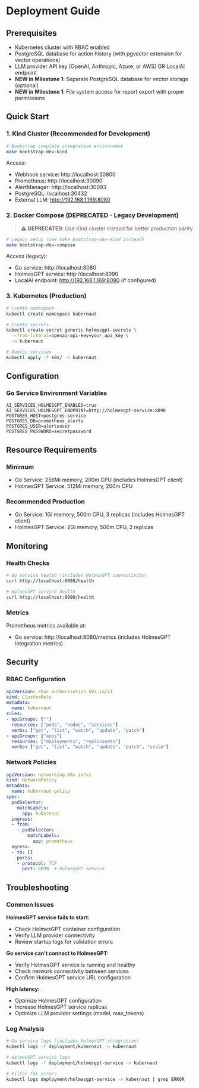 # Deployment Guide

## Prerequisites

- Kubernetes cluster with RBAC enabled
- PostgreSQL database for action history (with pgvector extension for vector operations)
- LLM provider API key (OpenAI, Anthropic, Azure, or AWS) OR LocalAI endpoint
- **NEW in Milestone 1**: Separate PostgreSQL database for vector storage (optional)
- **NEW in Milestone 1**: File system access for report export with proper permissions

## Quick Start

### 1. Kind Cluster (Recommended for Development)

```bash
# Bootstrap complete integration environment
make bootstrap-dev-kind
```

Access:
- Webhook service: http://localhost:30800
- Prometheus: http://localhost:30090
- AlertManager: http://localhost:30093
- PostgreSQL: localhost:30432
- External LLM: http://192.168.1.169:8080

### 2. Docker Compose (DEPRECATED - Legacy Development)

> ⚠️ **DEPRECATED**: Use Kind cluster instead for better production parity

```bash
# Legacy setup (use make bootstrap-dev-kind instead)
make bootstrap-dev-compose
```

Access (legacy):
- Go service: http://localhost:8080
- HolmesGPT service: http://localhost:8090
- LocalAI endpoint: http://192.168.1.169:8080 (if configured)

### 3. Kubernetes (Production)

```bash
# Create namespace
kubectl create namespace kubernaut

# Create secrets
kubectl create secret generic holmesgpt-secrets \
  --from-literal=openai-api-key=your_api_key \
  -n kubernaut

# Deploy services
kubectl apply -f k8s/ -n kubernaut
```

## Configuration

### Go Service Environment Variables

```env
AI_SERVICES_HOLMESGPT_ENABLED=true
AI_SERVICES_HOLMESGPT_ENDPOINT=http://holmesgpt-service:8090
POSTGRES_HOST=postgres-service
POSTGRES_DB=prometheus_alerts
POSTGRES_USER=alertsuser
POSTGRES_PASSWORD=secretpassword
```

## Resource Requirements

### Minimum

- Go Service: 256Mi memory, 200m CPU (includes HolmesGPT client)
- HolmesGPT Service: 512Mi memory, 200m CPU

### Recommended Production

- Go Service: 1Gi memory, 500m CPU, 3 replicas (includes HolmesGPT client)
- HolmesGPT Service: 2Gi memory, 500m CPU, 2 replicas

## Monitoring

### Health Checks

```bash
# Go service health (includes HolmesGPT connectivity)
curl http://localhost:8080/health

# HolmesGPT service health
curl http://localhost:8090/health
```

### Metrics

Prometheus metrics available at:
- Go service: http://localhost:8080/metrics (includes HolmesGPT integration metrics)

## Security

### RBAC Configuration

```yaml
apiVersion: rbac.authorization.k8s.io/v1
kind: ClusterRole
metadata:
  name: kubernaut
rules:
- apiGroups: [""]
  resources: ["pods", "nodes", "services"]
  verbs: ["get", "list", "watch", "update", "patch"]
- apiGroups: ["apps"]
  resources: ["deployments", "replicasets"]
  verbs: ["get", "list", "watch", "update", "patch", "scale"]
```

### Network Policies

```yaml
apiVersion: networking.k8s.io/v1
kind: NetworkPolicy
metadata:
  name: kubernaut-policy
spec:
  podSelector:
    matchLabels:
      app: kubernaut
  ingress:
  - from:
    - podSelector:
        matchLabels:
          app: prometheus
  egress:
  - to: []
    ports:
    - protocol: TCP
      port: 8090  # HolmesGPT Service
```

## Troubleshooting

### Common Issues

**HolmesGPT service fails to start:**
- Check HolmesGPT container configuration
- Verify LLM provider connectivity
- Review startup logs for validation errors

**Go service can't connect to HolmesGPT:**
- Verify HolmesGPT service is running and healthy
- Check network connectivity between services
- Confirm HolmesGPT service URL configuration

**High latency:**
- Optimize HolmesGPT configuration
- Increase HolmesGPT service replicas
- Optimize LLM provider settings (model, max_tokens)

### Log Analysis

```bash
# Go service logs (includes HolmesGPT integration)
kubectl logs -f deployment/kubernaut -n kubernaut

# HolmesGPT service logs
kubectl logs -f deployment/holmesgpt-service -n kubernaut

# Filter for errors
kubectl logs deployment/holmesgpt-service -n kubernaut | grep ERROR
```
